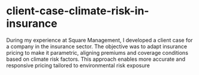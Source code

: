# client-case-climate-risk-in-insurance
During my experience at Square Management, I developed a client case for a company in the insurance sector. The objective was to adapt insurance pricing to make it parametric, aligning premiums and coverage conditions based on climate risk factors. This approach enables more accurate and responsive pricing tailored to environmental risk exposure
